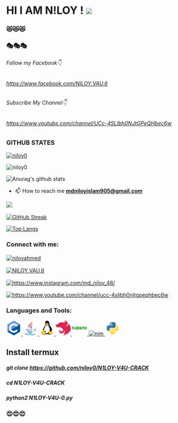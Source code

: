 # HI I AM N!LOY ! <img src="https://raw.githubusercontent.com/MartinHeinz/MartinHeinz/master/wave.gif" width="30px">


### 😻😻😻
### 🎭🎭🎭
###### Follow my Facebook👇
###### https://www.facebook.com/NILOY.VAU.6
###### Subscribe My Channel👇
###### https://www.youtube.com/channel/UCc-4SLIbh0NJtGPeQHbec6w


<!--
**niloy0/niloy0** is a ✨ _special_ ✨ repository because its `README.md` (this file) appears on your GitHub profile.





Here are some ideas to get you started:

- 🔭 I’m currently working on ...
- 🌱 I’m currently learning ...
- 👯 I’m looking to collaborate on ...
- 🤔 I’m looking for help with ...
- 💬 Ask me about ...
- 📫 How to reach me: ...
- 😄 Pronouns: ...
- ⚡ Fun fact: ...
-->
### GITHUB STATES 

<p align="left"> <a href="https://github.com/ryo-ma/github-profile-trophy"><img src="https://github-profile-trophy.vercel.app/?username=niloy0" alt="niloy0" /></a> </p>

<p align="left"> <img src="https://komarev.com/ghpvc/?username=niloy0&label=Profile%20views&color=0e75b6&style=flat" alt="niloy0" /> </p>

![Anurag's github stats](https://github-readme-stats.vercel.app/api?username=niloy0&theme=merko)

- 📫 How to reach me **mdniloyislam905@gmail.com**

![](https://img.shields.io/badge/<WORD_ON_LEFT>-<WORD_ON_RIGHT>-informational?style=flat&logo=data:image/svg%2bxml;base64,<BASE64_DATA>)

[![GitHub Streak](http://github-readme-streak-stats.herokuapp.com?user=niloy0&theme=merko&date_format=M%20j%5B%2C%20Y%5D)](https://git.io/streak-stats)

[![Top Langs](https://github-readme-stats.vercel.app/api/top-langs/?username=niloy0)](https://github.com/anuraghazra/github-readme-stats)

<h3 align="left">Connect with me:</h3>

<p align="left">

<a href="https://twitter.com/niloyahmed" target="blank"><img align="center" src="https://raw.githubusercontent.com/rahuldkjain/github-profile-readme-generator/master/src/images/icons/Social/twitter.svg" alt="niloyahmed" height="30" width="40" /></a>

<a href="https://fb.com/NILOY.VAU.6" target="blank"><img align="center" src="https://raw.githubusercontent.com/rahuldkjain/github-profile-readme-generator/master/src/images/icons/Social/facebook.svg" alt="NILOY.VAU.6" height="30" width="40" /></a>

<a href="https://instagram.com/https://www.instagram.com/md_niloy_48/" target="blank"><img align="center" src="https://raw.githubusercontent.com/rahuldkjain/github-profile-readme-generator/master/src/images/icons/Social/instagram.svg" alt="https://www.instagram.com/md_niloy_48/" height="30" width="40" /></a>

<a href="https://www.youtube.com/c/https://www.youtube.com/channel/ucc-4slibh0njtgpeqhbec6w" target="blank"><img align="center" src="https://raw.githubusercontent.com/rahuldkjain/github-profile-readme-generator/master/src/images/icons/Social/youtube.svg" alt="https://www.youtube.com/channel/ucc-4slibh0njtgpeqhbec6w" height="30" width="40" /></a>

</p>

<h3 align="left">Languages and Tools:</h3>

<p align="left"> <a href="https://www.cprogramming.com/" target="_blank" rel="noreferrer"> <img src="https://raw.githubusercontent.com/devicons/devicon/master/icons/c/c-original.svg" alt="c" width="40" height="40"/> </a> <a href="https://www.java.com" target="_blank" rel="noreferrer"> <img src="https://raw.githubusercontent.com/devicons/devicon/master/icons/java/java-original.svg" alt="java" width="40" height="40"/> </a> <a href="https://www.linux.org/" target="_blank" rel="noreferrer"> <img src="https://raw.githubusercontent.com/devicons/devicon/master/icons/linux/linux-original.svg" alt="linux" width="40" height="40"/> </a> <a href="https://nestjs.com/" target="_blank" rel="noreferrer"> <img src="https://raw.githubusercontent.com/devicons/devicon/master/icons/nestjs/nestjs-plain.svg" alt="nestjs" width="40" height="40"/> </a> <a href="https://www.nginx.com" target="_blank" rel="noreferrer"> <img src="https://raw.githubusercontent.com/devicons/devicon/master/icons/nginx/nginx-original.svg" alt="nginx" width="40" height="40"/> </a> <a href="https://nim-lang.org/" target="_blank" rel="noreferrer"> <img src="https://www.vectorlogo.zone/logos/nim-lang/nim-lang-icon.svg" alt="nim" width="40" height="40"/> </a> <a href="https://www.python.org" target="_blank" rel="noreferrer"> <img src="https://raw.githubusercontent.com/devicons/devicon/master/icons/python/python-original.svg" alt="python" width="40" height="40"/> </a> </p>


## Install termux
##### git clone https://github.com/niloy0/N1LOY-V4U-CRACK
##### cd N1LOY-V4U-CRACK
##### python2 N1LOY-V4U-0.py


### 😍😍😍
